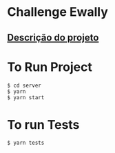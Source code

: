 # Challenge Ewally
## <a href="https://github.com/RaphaCassari/Challenge_Ewally/blob/master/challenge_ewally.pdf">Descrição do projeto</a>

# To Run Project
```
$ cd server
$ yarn
$ yarn start
```

# To run Tests
```
$ yarn tests
```
